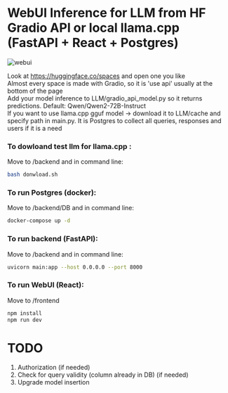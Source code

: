 # WebUI Inference for LLM from HF Gradio API or local llama.cpp (FastAPI + React + Postgres)


![webui](https://github.com/PerekhodovAnton/WebUIChatBotInference/assets/145850725/a0984bae-7aa3-40c6-9c92-5bf9567c2b82)

Look at https://huggingface.co/spaces and open one you like\
Almost every space is made with Gradio, so it is 'use api' usually at the bottom of the page\
Add your model inference to LLM/gradio_api_model.py so it returns predictions. Default: Qwen/Qwen2-72B-Instruct\
If you want to use llama.cpp gguf model -> download it to LLM/cache and specify path in main.py. 
It is Postgres to collect all queries, responses and users if it is a need

### To dowloand test llm for llama.cpp :
Move to /backend and in command line:
```bash
bash donwload.sh
```

### To run Postgres (docker):
Move to /backend/DB and in command line:
```bash
docker-compose up -d
```
### To run backend (FastAPI):
Move to /backend and in command line:
```bash
uvicorn main:app --host 0.0.0.0 --port 8000
```
### To run WebUI (React): 
Move to /frontend
```bash
npm install
npm run dev
```
# TODO
1. Authorization (if needed)
2. Check for query validity (column already in DB) (if needed)
3. Upgrade model insertion
